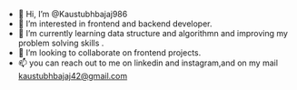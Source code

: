 - 👋 Hi, I’m @Kaustubhbajaj986
- 👀 I’m interested in frontend and backend developer.
- 🌱 I’m currently learning data structure and algorithmn and improving my problem solving skills .
- 💞️ I’m looking to collaborate on frontend projects.
- 📫 you can reach out to me on linkedin and instagram,and on my mail kaustubhbajaj42@gmail.com

<!---
Kaustubhbajaj986/Kaustubhbajaj986 is a ✨ special ✨ repository because its `README.md` (this file) appears on your GitHub profile.
You can click the Preview link to take a look at your changes.
--->

